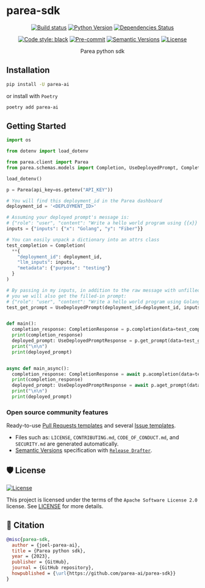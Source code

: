 # parea-sdk

<div align="center">

[![Build status](https://github.com/parea-ai/parea-sdk/workflows/build/badge.svg?branch=master&event=push)](https://github.com/parea-ai/parea-sdk/actions?query=workflow%3Abuild)
[![Python Version](https://img.shields.io/pypi/pyversions/parea-sdk.svg)](https://pypi.org/project/parea-ai/)
[![Dependencies Status](https://img.shields.io/badge/dependencies-up%20to%20date-brightgreen.svg)](https://github.com/parea-ai/parea-sdk/pulls?utf8=%E2%9C%93&q=is%3Apr%20author%3Aapp%2Fdependabot)

[![Code style: black](https://img.shields.io/badge/code%20style-black-000000.svg)](https://github.com/psf/black)
[![Pre-commit](https://img.shields.io/badge/pre--commit-enabled-brightgreen?logo=pre-commit&logoColor=white)](https://github.com/parea-ai/parea-sdk/blob/master/.pre-commit-config.yaml)
[![Semantic Versions](https://img.shields.io/badge/%20%20%F0%9F%93%A6%F0%9F%9A%80-semantic--versions-e10079.svg)](https://github.com/parea-ai/parea-sdk/releases)
[![License](https://img.shields.io/github/license/parea-ai/parea-sdk)](https://github.com/parea-ai/parea-sdk/blob/master/LICENSE)

Parea python sdk

</div>

## Installation

```bash
pip install -U parea-ai
```

or install with `Poetry`

```bash
poetry add parea-ai
```

## Getting Started

```python
import os

from dotenv import load_dotenv

from parea.client import Parea
from parea.schemas.models import Completion, UseDeployedPrompt, CompletionResponse, UseDeployedPromptResponse

load_dotenv()

p = Parea(api_key=os.getenv("API_KEY"))

# You will find this deployment_id in the Parea dashboard
deployment_id = '<DEPLOYMENT_ID>'

# Assuming your deployed prompt's message is:
# {"role": "user", "content": "Write a hello world program using {{x}} and the {{y}} framework."}
inputs = {"inputs": {"x": "Golang", "y": "Fiber"}}

# You can easily unpack a dictionary into an attrs class
test_completion = Completion(
  **{
    "deployment_id": deployment_id,
    "llm_inputs": inputs,
    "metadata": {"purpose": "testing"}
  }
)

# By passing in my inputs, in addition to the raw message with unfilled variables {{x}} and {{y}}, 
# you we will also get the filled-in prompt:
# {"role": "user", "content": "Write a hello world program using Golang and the Fiber framework."}
test_get_prompt = UseDeployedPrompt(deployment_id=deployment_id, inputs=inputs)


def main():
  completion_response: CompletionResponse = p.completion(data=test_completion)
  print(completion_response)
  deployed_prompt: UseDeployedPromptResponse = p.get_prompt(data=test_get_prompt)
  print("\n\n")
  print(deployed_prompt)


async def main_async():
  completion_response: CompletionResponse = await p.acompletion(data=test_completion)
  print(completion_response)
  deployed_prompt: UseDeployedPromptResponse = await p.aget_prompt(data=test_get_prompt)
  print("\n\n")
  print(deployed_prompt)
```    

### Open source community features

Ready-to-use [Pull Requests templates](https://github.com/parea-ai/parea-sdk/blob/master/.github/PULL_REQUEST_TEMPLATE.md)
and several [Issue templates](https://github.com/parea-ai/parea-sdk/tree/master/.github/ISSUE_TEMPLATE).

- Files such as: `LICENSE`, `CONTRIBUTING.md`, `CODE_OF_CONDUCT.md`, and `SECURITY.md` are generated automatically.
- [Semantic Versions](https://semver.org/) specification
  with [`Release Drafter`](https://github.com/marketplace/actions/release-drafter).

## 🛡 License

[![License](https://img.shields.io/github/license/parea-ai/parea-sdk)](https://github.com/parea-ai/parea-sdk/blob/master/LICENSE)

This project is licensed under the terms of the `Apache Software License 2.0` license.
See [LICENSE](https://github.com/parea-ai/parea-sdk/blob/master/LICENSE) for more details.

## 📃 Citation

```bibtex
@misc{parea-sdk,
  author = {joel-parea-ai},
  title = {Parea python sdk},
  year = {2023},
  publisher = {GitHub},
  journal = {GitHub repository},
  howpublished = {\url{https://github.com/parea-ai/parea-sdk}}
}
```
